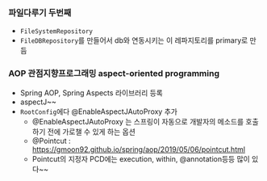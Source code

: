 ### 파일다루기 두번째
- `FileSystemRepository`
- `FileDBRepository`를 만들어서 db와 연동시키는 이 레파지토리를 primary로 만듬

### AOP 관점지향프로그래밍 aspect-oriented programming
- Spring AOP, Spring Aspects 라이브러리 등록
- aspectJ~~
- `RootConfig`에다 @EnableAspectJAutoProxy 추가
  - @EnableAspectJAutoProxy 는 스프링이 자동으로 개발자의 메소드를 호출하기 전에 가로챌 수 있게 하는 옵션
  - @Pointcut : https://gmoon92.github.io/spring/aop/2019/05/06/pointcut.html
  - Pointcut의 지정자 PCD에는 execution, within, @annotation등등 많이 있다~~ 